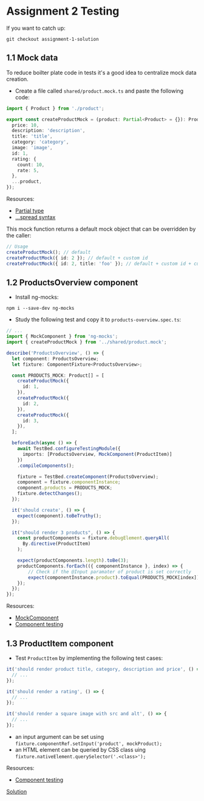 # Assignment 2 Testing
If you want to catch up:

```
git checkout assignment-1-solution
```

## 1.1 Mock data
To reduce boilter plate code in tests it's a good idea to centralize mock data creation.

- Create a file called `shared/product.mock.ts` and paste the following code:

```typescript
import { Product } from './product';

export const createProductMock = (product: Partial<Product> = {}): Product => ({
  price: 10,
  description: 'description',
  title: 'title',
  category: 'category',
  image: 'image',
  id: 1,
  rating: {
    count: 10,
    rate: 5,
  },
  ...product,
});
``` 

Resources:
- [Partial type](https://www.typescriptlang.org/docs/handbook/utility-types.html#partialtype)
- [...spread syntax](https://developer.mozilla.org/en-US/docs/Web/JavaScript/Reference/Operators/Spread_syntax)

This mock function returns a default mock object that can be overridden by the caller:

```typescript
// Usage
createProductMock(); // default
createProductMock({ id: 2 }); // default + custom id
createProductMock({ id: 2, title: 'foo' }); // default + custom id + custom title
``` 

## 1.2 ProductsOverview component

- Install ng-mocks:

```
npm i --save-dev ng-mocks
```

- Study the following test and copy it to `products-overview.spec.ts`:

```typescript
// ...
import { MockComponent } from 'ng-mocks';
import { createProductMock } from '../shared/product.mock';

describe('ProductsOverview', () => {
  let component: ProductsOverview;
  let fixture: ComponentFixture<ProductsOverview>;

  const PRODUCTS_MOCK: Product[] = [
    createProductMock({
      id: 1,
    }),
    createProductMock({
      id: 2,
    }),
    createProductMock({
      id: 3,
    }),
  ];

  beforeEach(async () => {
    await TestBed.configureTestingModule({
      imports: [ProductsOverview, MockComponent(ProductItem)]
    })
    .compileComponents();

    fixture = TestBed.createComponent(ProductsOverview);
    component = fixture.componentInstance;
    component.products = PRODUCTS_MOCK;
    fixture.detectChanges();
  });

  it('should create', () => {
    expect(component).toBeTruthy();
  });

  it("should render 3 products", () => {
    const productComponents = fixture.debugElement.queryAll(
      By.directive(ProductItem)
    );

    expect(productComponents.length).toBe(3);
    productComponents.forEach(({ componentInstance }, index) => {
        // Check if the @Input paramater of product is set correctly
        expect(componentInstance.product).toEqual(PRODUCTS_MOCK[index]);
    });
  });
});
```

Resources:
- [MockComponent](https://ng-mocks.sudo.eu/api/MockComponent)
- [Component testing](https://angular.dev/guide/testing/components-scenarios)

## 1.3 ProductItem component

- Test `ProductItem` by implementing the following test cases:


```typescript
it('should render product title, category, description and price', () => {
  // ...
});

it('should render a rating', () => {
  // ...
});

it('should render a square image with src and alt', () => {
  // ...
});
```

- an input argument can be set using `fixture.componentRef.setInput('product', mockProduct);`
- an HTML element can be queried by CSS class uing `fixture.nativeElement.querySelector('.<class>');`

Resources:
- [Component testing](https://angular.dev/guide/testing/components-scenarios)

[Solution](https://github.com/OpenValue-D/angular-basic-training/compare/assignment-1-solution...assignment-2-solution)

